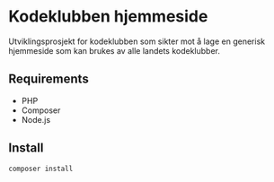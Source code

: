 # Kodeklubben hjemmeside

Utviklingsprosjekt for kodeklubben som sikter mot å lage en generisk hjemmeside som kan brukes av alle landets kodeklubber.

## Requirements
- PHP
- Composer
- Node.js

## Install
`composer install`
